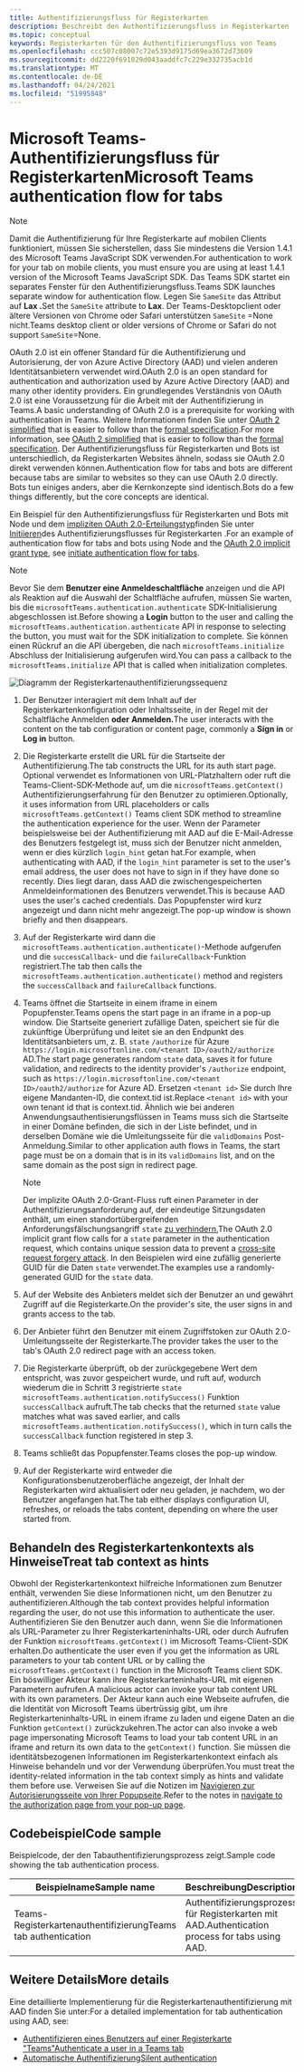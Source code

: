 ```yaml
---
title: Authentifizierungsfluss für Registerkarten
description: Beschreibt den Authentifizierungsfluss in Registerkarten
ms.topic: conceptual
keywords: Registerkarten für den Authentifizierungsfluss von Teams
ms.openlocfilehash: ccc507c08007c72e5393d9175d69ea3672d73609
ms.sourcegitcommit: dd2220f691029d043aaddfc7c229e332735acb1d
ms.translationtype: MT
ms.contentlocale: de-DE
ms.lasthandoff: 04/24/2021
ms.locfileid: "51995848"
---
```

# <a name="microsoft-teams-authentication-flow-for-tabs"></a><span data-ttu-id="a2a49-104">Microsoft Teams-Authentifizierungsfluss für Registerkarten</span><span class="sxs-lookup"><span data-stu-id="a2a49-104">Microsoft Teams authentication flow for tabs</span></span>

> [!NOTE]
> <span data-ttu-id="a2a49-105">Damit die Authentifizierung für Ihre Registerkarte auf mobilen Clients funktioniert, müssen Sie sicherstellen, dass Sie mindestens die Version 1.4.1 des Microsoft Teams JavaScript SDK verwenden.</span><span class="sxs-lookup"><span data-stu-id="a2a49-105">For authentication to work for your tab on mobile clients, you must ensure you are using at least 1.4.1 version of the Microsoft Teams JavaScript SDK.</span></span>
> <span data-ttu-id="a2a49-106">Das Teams SDK startet ein separates Fenster für den Authentifizierungsfluss.</span><span class="sxs-lookup"><span data-stu-id="a2a49-106">Teams SDK launches separate window for authentication flow.</span></span> <span data-ttu-id="a2a49-107">Legen Sie `SameSite` das Attribut auf **Lax .**</span><span class="sxs-lookup"><span data-stu-id="a2a49-107">Set the `SameSite` attribute to **Lax**.</span></span> <span data-ttu-id="a2a49-108">Der Teams-Desktopclient oder ältere Versionen von Chrome oder Safari unterstützen `SameSite` =None nicht.</span><span class="sxs-lookup"><span data-stu-id="a2a49-108">Teams desktop client or older versions of Chrome or Safari do not support `SameSite`=None.</span></span>

<span data-ttu-id="a2a49-109">OAuth 2.0 ist ein offener Standard für die Authentifizierung und Autorisierung, der von Azure Active Directory (AAD) und vielen anderen Identitätsanbietern verwendet wird.</span><span class="sxs-lookup"><span data-stu-id="a2a49-109">OAuth 2.0 is an open standard for authentication and authorization used by Azure Active Directory (AAD) and many other identity providers.</span></span> <span data-ttu-id="a2a49-110">Ein grundlegendes Verständnis von OAuth 2.0 ist eine Voraussetzung für die Arbeit mit der Authentifizierung in Teams.</span><span class="sxs-lookup"><span data-stu-id="a2a49-110">A basic understanding of OAuth 2.0 is a prerequisite for working with authentication in Teams.</span></span> <span data-ttu-id="a2a49-111">Weitere Informationen finden Sie unter [OAuth 2 simplified](https://aaronparecki.com/oauth-2-simplified/) that is easier to follow than the [formal specification](https://oauth.net/2/).</span><span class="sxs-lookup"><span data-stu-id="a2a49-111">For more information, see [OAuth 2 simplified](https://aaronparecki.com/oauth-2-simplified/) that is easier to follow than the [formal specification](https://oauth.net/2/).</span></span> <span data-ttu-id="a2a49-112">Der Authentifizierungsfluss für Registerkarten und Bots ist unterschiedlich, da Registerkarten Websites ähneln, sodass sie OAuth 2.0 direkt verwenden können.</span><span class="sxs-lookup"><span data-stu-id="a2a49-112">Authentication flow for tabs and bots are different because tabs are similar to websites so they can use OAuth 2.0 directly.</span></span> <span data-ttu-id="a2a49-113">Bots tun einiges anders, aber die Kernkonzepte sind identisch.</span><span class="sxs-lookup"><span data-stu-id="a2a49-113">Bots do a few things differently, but the core concepts are identical.</span></span>

<span data-ttu-id="a2a49-114">Ein Beispiel für den Authentifizierungsfluss für Registerkarten und Bots mit Node und dem [impliziten OAuth 2.0-Erteilungstyp](https://oauth.net/2/grant-types/implicit/)finden Sie unter [Initiieren](~/tabs/how-to/authentication/auth-tab-aad.md#initiate-authentication-flow)des Authentifizierungsflusses für Registerkarten .</span><span class="sxs-lookup"><span data-stu-id="a2a49-114">For an example of authentication flow for tabs and bots using Node and the [OAuth 2.0 implicit grant type](https://oauth.net/2/grant-types/implicit/), see [initiate authentication flow for tabs](~/tabs/how-to/authentication/auth-tab-aad.md#initiate-authentication-flow).</span></span>

> [!NOTE]
> <span data-ttu-id="a2a49-115">Bevor Sie dem **Benutzer eine Anmeldeschaltfläche** anzeigen und die API als Reaktion auf die Auswahl der Schaltfläche aufrufen, müssen Sie warten, bis die `microsoftTeams.authentication.authenticate` SDK-Initialisierung abgeschlossen ist.</span><span class="sxs-lookup"><span data-stu-id="a2a49-115">Before showing a **Login** button to the user and calling the `microsoftTeams.authentication.authenticate` API in response to selecting the button, you must wait for the SDK initialization to complete.</span></span> <span data-ttu-id="a2a49-116">Sie können einen Rückruf an die API übergeben, die nach `microsoftTeams.initialize` Abschluss der Initialisierung aufgerufen wird.</span><span class="sxs-lookup"><span data-stu-id="a2a49-116">You can pass a callback to the `microsoftTeams.initialize` API that is called when initialization completes.</span></span>

![Diagramm der Registerkartenauthentifizierungssequenz](~/assets/images/authentication/tab_auth_sequence_diagram.png)

1. <span data-ttu-id="a2a49-118">Der Benutzer interagiert mit dem Inhalt auf der Registerkartenkonfiguration oder Inhaltsseite, in der Regel mit der Schaltfläche Anmelden **oder** **Anmelden.**</span><span class="sxs-lookup"><span data-stu-id="a2a49-118">The user interacts with the content on the tab configuration or content page, commonly a **Sign in** or **Log in** button.</span></span>
2. <span data-ttu-id="a2a49-119">Die Registerkarte erstellt die URL für die Startseite der Authentifizierung.</span><span class="sxs-lookup"><span data-stu-id="a2a49-119">The tab constructs the URL for its auth start page.</span></span> <span data-ttu-id="a2a49-120">Optional verwendet es Informationen von URL-Platzhaltern oder ruft die Teams-Client-SDK-Methode auf, um die `microsoftTeams.getContext()` Authentifizierungserfahrung für den Benutzer zu optimieren.</span><span class="sxs-lookup"><span data-stu-id="a2a49-120">Optionally, it uses information from URL placeholders or calls `microsoftTeams.getContext()` Teams client SDK method to streamline the authentication experience for the user.</span></span> <span data-ttu-id="a2a49-121">Wenn der Parameter beispielsweise bei der Authentifizierung mit AAD auf die E-Mail-Adresse des Benutzers festgelegt ist, muss sich der Benutzer nicht anmelden, wenn er dies kürzlich `login_hint` getan hat.</span><span class="sxs-lookup"><span data-stu-id="a2a49-121">For example, when authenticating with AAD, if the `login_hint` parameter is set to the user's email address, the user does not have to sign in if they have done so recently.</span></span> <span data-ttu-id="a2a49-122">Dies liegt daran, dass AAD die zwischengespeicherten Anmeldeinformationen des Benutzers verwendet.</span><span class="sxs-lookup"><span data-stu-id="a2a49-122">This is because AAD uses the user's cached credentials.</span></span> <span data-ttu-id="a2a49-123">Das Popupfenster wird kurz angezeigt und dann nicht mehr angezeigt.</span><span class="sxs-lookup"><span data-stu-id="a2a49-123">The pop-up window is shown briefly and then disappears.</span></span>
3. <span data-ttu-id="a2a49-124">Auf der Registerkarte wird dann die `microsoftTeams.authentication.authenticate()`-Methode aufgerufen und die `successCallback`- und die `failureCallback`-Funktion registriert.</span><span class="sxs-lookup"><span data-stu-id="a2a49-124">The tab then calls the `microsoftTeams.authentication.authenticate()` method and registers the `successCallback` and `failureCallback` functions.</span></span>
4. <span data-ttu-id="a2a49-125">Teams öffnet die Startseite in einem iframe in einem Popupfenster.</span><span class="sxs-lookup"><span data-stu-id="a2a49-125">Teams opens the start page in an iframe in a pop-up window.</span></span> <span data-ttu-id="a2a49-126">Die Startseite generiert zufällige Daten, speichert sie für die zukünftige Überprüfung und leitet sie an den Endpunkt des Identitätsanbieters um, z. B. `state` `/authorize` für Azure `https://login.microsoftonline.com/<tenant ID>/oauth2/authorize` AD.</span><span class="sxs-lookup"><span data-stu-id="a2a49-126">The start page generates random `state` data, saves it for future validation, and redirects to the identity provider's `/authorize` endpoint, such as `https://login.microsoftonline.com/<tenant ID>/oauth2/authorize` for Azure AD.</span></span> <span data-ttu-id="a2a49-127">Ersetzen `<tenant id>` Sie durch Ihre eigene Mandanten-ID, die context.tid ist.</span><span class="sxs-lookup"><span data-stu-id="a2a49-127">Replace `<tenant id>` with your own tenant id that is context.tid.</span></span>
<span data-ttu-id="a2a49-128">Ähnlich wie bei anderen Anwendungsauthentisierungsflüssen in Teams muss sich die Startseite in einer Domäne befinden, die sich in der Liste befindet, und in derselben Domäne wie die Umleitungsseite für die `validDomains` Post-Anmeldung.</span><span class="sxs-lookup"><span data-stu-id="a2a49-128">Similar to other application auth flows in Teams, the start page must be on a domain that is in its `validDomains` list, and on the same domain as the post sign in redirect page.</span></span>

    > [!NOTE]
    > <span data-ttu-id="a2a49-129">Der implizite OAuth 2.0-Grant-Fluss ruft einen Parameter in der Authentifizierungsanforderung auf, der eindeutige Sitzungsdaten enthält, um einen standortübergreifenden Anforderungsfälschungsangriff `state` [zu verhindern.](https://en.wikipedia.org/wiki/Cross-site_request_forgery)</span><span class="sxs-lookup"><span data-stu-id="a2a49-129">The OAuth 2.0 implicit grant flow calls for a `state` parameter in the authentication request, which contains unique session data to prevent a [cross-site request forgery attack](https://en.wikipedia.org/wiki/Cross-site_request_forgery).</span></span> <span data-ttu-id="a2a49-130">In den Beispielen wird eine zufällig generierte GUID für die Daten `state` verwendet.</span><span class="sxs-lookup"><span data-stu-id="a2a49-130">The examples use a randomly-generated GUID for the `state` data.</span></span>

5. <span data-ttu-id="a2a49-131">Auf der Website des Anbieters meldet sich der Benutzer an und gewährt Zugriff auf die Registerkarte.</span><span class="sxs-lookup"><span data-stu-id="a2a49-131">On the provider's site, the user signs in and grants access to the tab.</span></span>
6. <span data-ttu-id="a2a49-132">Der Anbieter führt den Benutzer mit einem Zugriffstoken zur OAuth 2.0-Umleitungsseite der Registerkarte.</span><span class="sxs-lookup"><span data-stu-id="a2a49-132">The provider takes the user to the tab's OAuth 2.0 redirect page with an access token.</span></span>
7. <span data-ttu-id="a2a49-133">Die Registerkarte überprüft, ob der zurückgegebene Wert dem entspricht, was zuvor gespeichert wurde, und ruft auf, wodurch wiederum die in Schritt 3 registrierte `state` `microsoftTeams.authentication.notifySuccess()` Funktion `successCallback` aufruft.</span><span class="sxs-lookup"><span data-stu-id="a2a49-133">The tab checks that the returned `state` value matches what was saved earlier, and calls `microsoftTeams.authentication.notifySuccess()`, which in turn calls the `successCallback` function registered in step 3.</span></span>
8. <span data-ttu-id="a2a49-134">Teams schließt das Popupfenster.</span><span class="sxs-lookup"><span data-stu-id="a2a49-134">Teams closes the pop-up window.</span></span>
9. <span data-ttu-id="a2a49-135">Auf der Registerkarte wird entweder die Konfigurationsbenutzeroberfläche angezeigt, der Inhalt der Registerkarten wird aktualisiert oder neu geladen, je nachdem, wo der Benutzer angefangen hat.</span><span class="sxs-lookup"><span data-stu-id="a2a49-135">The tab either displays configuration UI, refreshes, or reloads the tabs content, depending on where the user started from.</span></span>

## <a name="treat-tab-context-as-hints"></a><span data-ttu-id="a2a49-136">Behandeln des Registerkartenkontexts als Hinweise</span><span class="sxs-lookup"><span data-stu-id="a2a49-136">Treat tab context as hints</span></span>

<span data-ttu-id="a2a49-137">Obwohl der Registerkartenkontext hilfreiche Informationen zum Benutzer enthält, verwenden Sie diese Informationen nicht, um den Benutzer zu authentifizieren.</span><span class="sxs-lookup"><span data-stu-id="a2a49-137">Although the tab context provides helpful information regarding the user, do not use this information to authenticate the user.</span></span> <span data-ttu-id="a2a49-138">Authentifizieren Sie den Benutzer auch dann, wenn Sie die Informationen als URL-Parameter zu Ihrer Registerkarteninhalts-URL oder durch Aufrufen der Funktion `microsoftTeams.getContext()` im Microsoft Teams-Client-SDK erhalten.</span><span class="sxs-lookup"><span data-stu-id="a2a49-138">Do authenticate the user even if you get the information as URL parameters to your tab content URL or by calling the `microsoftTeams.getContext()` function in the Microsoft Teams client SDK.</span></span> <span data-ttu-id="a2a49-139">Ein böswilliger Akteur kann ihre Registerkarteninhalts-URL mit eigenen Parametern aufrufen.</span><span class="sxs-lookup"><span data-stu-id="a2a49-139">A malicious actor can invoke your tab content URL with its own parameters.</span></span> <span data-ttu-id="a2a49-140">Der Akteur kann auch eine Webseite aufrufen, die die Identität von Microsoft Teams übertrüssig gibt, um ihre Registerkarteninhalts-URL in einem iframe zu laden und eigene Daten an die Funktion `getContext()` zurückzukehren.</span><span class="sxs-lookup"><span data-stu-id="a2a49-140">The actor can also invoke a web page impersonating Microsoft Teams to load your tab content URL in an iframe and return its own data to the `getContext()` function.</span></span> <span data-ttu-id="a2a49-141">Sie müssen die identitätsbezogenen Informationen im Registerkartenkontext einfach als Hinweise behandeln und vor der Verwendung überprüfen.</span><span class="sxs-lookup"><span data-stu-id="a2a49-141">You must treat the identity-related information in the tab context simply as hints and validate them before use.</span></span> <span data-ttu-id="a2a49-142">Verweisen Sie auf die Notizen im [Navigieren zur Autorisierungsseite von Ihrer Popupseite](~/tabs/how-to/authentication/auth-tab-aad.md#navigate-to-the-authorization-page-from-your-popup-page).</span><span class="sxs-lookup"><span data-stu-id="a2a49-142">Refer to the notes in [navigate to the authorization page from your pop-up page](~/tabs/how-to/authentication/auth-tab-aad.md#navigate-to-the-authorization-page-from-your-popup-page).</span></span>

## <a name="code-sample"></a><span data-ttu-id="a2a49-143">Codebeispiel</span><span class="sxs-lookup"><span data-stu-id="a2a49-143">Code sample</span></span>

<span data-ttu-id="a2a49-144">Beispielcode, der den Tabauthentifizierungsprozess zeigt.</span><span class="sxs-lookup"><span data-stu-id="a2a49-144">Sample code showing the tab authentication process.</span></span>

| <span data-ttu-id="a2a49-145">**Beispielname**</span><span class="sxs-lookup"><span data-stu-id="a2a49-145">**Sample name**</span></span> | <span data-ttu-id="a2a49-146">**Beschreibung**</span><span class="sxs-lookup"><span data-stu-id="a2a49-146">**Description**</span></span> | <span data-ttu-id="a2a49-147">**C#**</span><span class="sxs-lookup"><span data-stu-id="a2a49-147">**C#**</span></span> | <span data-ttu-id="a2a49-148">**Node.js**</span><span class="sxs-lookup"><span data-stu-id="a2a49-148">**Node.js**</span></span> |
|-----------------|-----------------|-------------|------------|
| <span data-ttu-id="a2a49-149">Teams-Registerkartenauthentifizierung</span><span class="sxs-lookup"><span data-stu-id="a2a49-149">Teams tab authentication</span></span> | <span data-ttu-id="a2a49-150">Authentifizierungsprozess für Registerkarten mit AAD.</span><span class="sxs-lookup"><span data-stu-id="a2a49-150">Authentication process for tabs using AAD.</span></span> | [<span data-ttu-id="a2a49-151">View</span><span class="sxs-lookup"><span data-stu-id="a2a49-151">View</span></span>](https://github.com/OfficeDev/Microsoft-Teams-Samples/tree/main/samples/app-complete-sample/csharp) | [<span data-ttu-id="a2a49-152">View</span><span class="sxs-lookup"><span data-stu-id="a2a49-152">View</span></span>](https://github.com/OfficeDev/Microsoft-Teams-Samples/tree/main/samples/app-complete-sample/nodejs) |

## <a name="more-details"></a><span data-ttu-id="a2a49-153">Weitere Details</span><span class="sxs-lookup"><span data-stu-id="a2a49-153">More details</span></span>

<span data-ttu-id="a2a49-154">Eine detaillierte Implementierung für die Registerkartenauthentifizierung mit AAD finden Sie unter:</span><span class="sxs-lookup"><span data-stu-id="a2a49-154">For a detailed implementation for tab authentication using AAD, see:</span></span>

* [<span data-ttu-id="a2a49-155">Authentifizieren eines Benutzers auf einer Registerkarte "Teams"</span><span class="sxs-lookup"><span data-stu-id="a2a49-155">Authenticate a user in a Teams tab</span></span>](~/tabs/how-to/authentication/auth-tab-AAD.md)
* [<span data-ttu-id="a2a49-156">Automatische Authentifizierung</span><span class="sxs-lookup"><span data-stu-id="a2a49-156">Silent authentication</span></span>](~/tabs/how-to/authentication/auth-silent-AAD.md)
